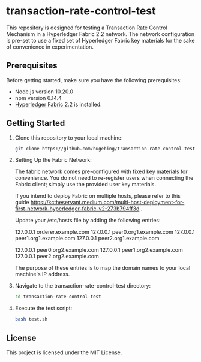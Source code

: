 # transaction-rate-control-test

This repository is designed for testing a Transaction Rate Control Mechanism in a Hyperledger Fabric 2.2 network. The network configuration is pre-set to use a fixed set of Hyperledger Fabric key materials for the sake of convenience in experimentation.

## Prerequisites

Before getting started, make sure you have the following prerequisites:

- Node.js version 10.20.0
- npm version 6.14.4
- [Hyperledger Fabric 2.2](https://hyperledger-fabric.readthedocs.io/en/release-2.2/getting_started.html) is installed.

## Getting Started

1. Clone this repository to your local machine:

   ```bash
   git clone https://github.com/hugebing/transaction-rate-control-test.git

2. Setting Up the Fabric Network:

   The fabric network comes pre-configured with fixed key materials for convenience.
   You do not need to re-register users when connecting the Fabric client; simply use the provided user key materials.
   
   If you intend to deploy Fabric on multiple hosts, please refer to this guide https://kctheservant.medium.com/multi-host-deployment-for-first-network-hyperledger-fabric-v2-273b794ff3d .
   
   Update your /etc/hosts file by adding the following entries:
   
   127.0.0.1 orderer.example.com
   127.0.0.1 peer0.org1.example.com
   127.0.0.1 peer1.org1.example.com
   127.0.0.1 peer2.org1.example.com
   
   127.0.0.1 peer0.org2.example.com
   127.0.0.1 peer1.org2.example.com
   127.0.0.1 peer2.org2.example.com
   
   The purpose of these entries is to map the domain names to your local machine's IP address.

3. Navigate to the transaction-rate-control-test directory:

   ```bash
   cd transaction-rate-control-test

4. Execute the test script:

   ```bash
   bash test.sh
   
## License
This project is licensed under the MIT License.
   
